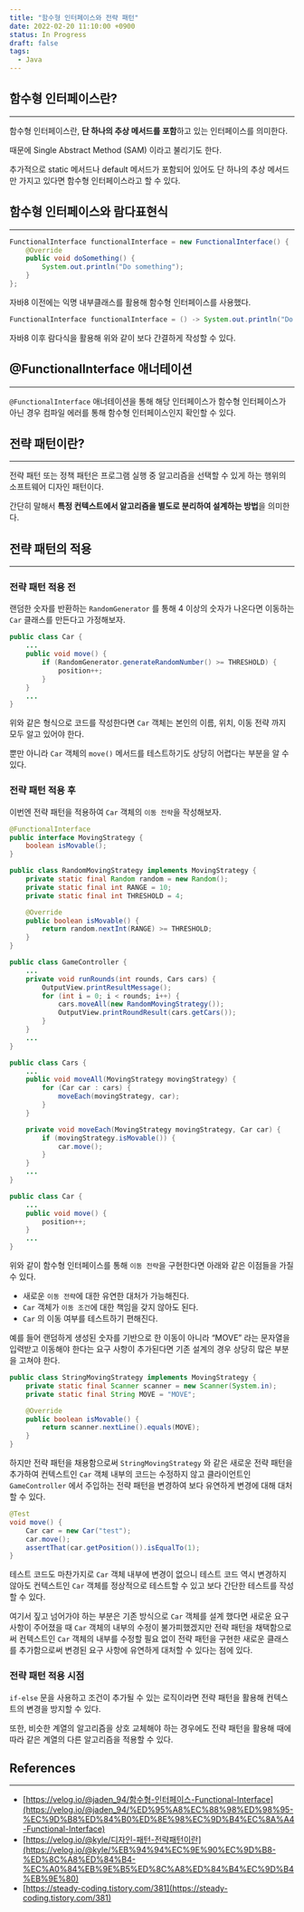 ```yaml
---
title: "함수형 인터페이스와 전략 패턴"
date: 2022-02-20 11:10:00 +0900
status: In Progress
draft: false
tags:
  - Java
---
```

## 함수형 인터페이스란?
---
함수형 인터페이스란, **단 하나의 추상 메서드를 포함**하고 있는 인터페이스를 의미한다.

때문에 Single Abstract Method (SAM) 이라고 불리기도 한다.

추가적으로 static 메서드나 default 메서드가 포함되어 있어도 단 하나의 추상 메서드만 가지고 있다면 함수형 인터페이스라고 할 수 있다.

## 함수형 인터페이스와 람다표현식
---
```java
FunctionalInterface functionalInterface = new FunctionalInterface() {
    @Override
    public void doSomething() {
        System.out.println("Do something");
    }
};
```

자바8 이전에는 익명 내부클래스를 활용해 함수형 인터페이스를 사용했다.

```java
FunctionalInterface functionalInterface = () -> System.out.println("Do something");
```

자바8 이후 람다식을 활용해 위와 같이 보다 간결하게 작성할 수 있다.

## @FunctionalInterface 애너테이션
---
`@FunctionalInterface` 애너테이션을 통해 해당 인터페이스가 함수형 인터페이스가 아닌 경우 컴파일 에러를 통해 함수형 인터페이스인지 확인할 수 있다.

## 전략 패턴이란?
---
전략 패턴 또는 정책 패턴은 프로그램 실행 중 알고리즘을 선택할 수 있게 하는 행위의 소프트웨어 디자인 패턴이다.

간단히 말해서 **특정 컨텍스트에서 알고리즘을 별도로 분리하여 설계하는 방법**을 의미한다.

## 전략 패턴의 적용
---
### 전략 패턴 적용 전

랜덤한 숫자를 반환하는 `RandomGenerator` 를 통해 4 이상의 숫자가 나온다면 이동하는 `Car` 클래스를 만든다고 가정해보자.

```java
public class Car {
    ...
    public void move() {
        if (RandomGenerator.generateRandomNumber() >= THRESHOLD) {
            position++;
        }
    }
    ...
}
```

위와 같은 형식으로 코드를 작성한다면 `Car` 객체는 본인의 이름, 위치, 이동 전략 까지 모두 알고 있어야 한다.

뿐만 아니라 `Car` 객체의 `move()` 메서드를 테스트하기도 상당히 어렵다는 부분을 알 수 있다.

### 전략 패턴 적용 후

이번엔 전략 패턴을 적용하여 `Car` 객체의 `이동 전략`을 작성해보자.

```java
@FunctionalInterface
public interface MovingStrategy {
    boolean isMovable();
}
```

```java
public class RandomMovingStrategy implements MovingStrategy {
    private static final Random random = new Random();
    private static final int RANGE = 10;
    private static final int THRESHOLD = 4;

    @Override
    public boolean isMovable() {
        return random.nextInt(RANGE) >= THRESHOLD;
    }
}
```

```java
public class GameController {
    ...
    private void runRounds(int rounds, Cars cars) {
        OutputView.printResultMessage();
        for (int i = 0; i < rounds; i++) {
            cars.moveAll(new RandomMovingStrategy());
            OutputView.printRoundResult(cars.getCars());
        }
    }
    ...
}
```

```java
public class Cars {
    ...
    public void moveAll(MovingStrategy movingStrategy) {
        for (Car car : cars) {
            moveEach(movingStrategy, car);
        }
    }

    private void moveEach(MovingStrategy movingStrategy, Car car) {
        if (movingStrategy.isMovable()) {
            car.move();
        }
    }
    ...
}
```

```java
public class Car {
    ...
    public void move() {
        position++;
    }
    ...
}
```

위와 같이 함수형 인터페이스를 통해 `이동 전략`을 구현한다면 아래와 같은 이점들을 가질 수 있다.

- 새로운 `이동 전략`에 대한 유연한 대처가 가능해진다.
- `Car` 객체가 `이동 조건`에 대한 책임을 갖지 않아도 된다.
- `Car` 의 이동 여부를 테스트하기 편해진다.

예를 들어 랜덤하게 생성된 숫자를 기반으로 한 이동이 아니라 “MOVE” 라는 문자열을 입력받고 이동해야 한다는 요구 사항이 추가된다면 기존 설계의 경우 상당히 많은 부분을 고쳐야 한다.

```java
public class StringMovingStrategy implements MovingStrategy {
    private static final Scanner scanner = new Scanner(System.in);
    private static final String MOVE = "MOVE";

    @Override
    public boolean isMovable() {
        return scanner.nextLine().equals(MOVE);
    }
}
```

하지만 전략 패턴을 채용함으로써 `StringMovingStrategy` 와 같은 새로운 전략 패턴을 추가하여 컨텍스트인 `Car` 객체 내부의 코드는 수정하지 않고 클라이언트인 `GameController` 에서 주입하는 전략 패턴을 변경하여 보다 유연하게 변경에 대해 대처할 수 있다.

```java
@Test
void move() {
    Car car = new Car("test");
    car.move();
    assertThat(car.getPosition()).isEqualTo(1);
}
```

테스트 코드도 마찬가지로 `Car` 객체 내부에 변경이 없으니 테스트 코드 역시 변경하지 않아도 컨텍스트인 `Car` 객체를 정상적으로 테스트할 수 있고 보다 간단한 테스트를 작성할 수 있다.

여기서 짚고 넘어가야 하는 부분은 기존 방식으로 `Car` 객체를 설계 했다면 새로운 요구 사항이 주어졌을 때 `Car` 객체의 내부의 수정이 불가피했겠지만 전략 패턴을 채택함으로써 컨텍스트인 `Car` 객체의 내부를 수정할 필요 없이 전략 패턴을 구현한 새로운 클래스를 추가함으로써 변경된 요구 사항에 유연하게 대처할 수 있다는 점에 있다.

### 전략 패턴 적용 시점

`if-else` 문을 사용하고 조건이 추가될 수 있는 로직이라면 전략 패턴을 활용해 컨텍스트의 변경을 방지할 수 있다.

또한, 비슷한 계열의 알고리즘을 상호 교체해야 하는 경우에도 전략 패턴을 활용해 때에 따라 같은 계열의 다른 알고리즘을 적용할 수 있다.

## References
---
- [https://velog.io/@jaden_94/함수형-인터페이스-Functional-Interface](https://velog.io/@jaden_94/%ED%95%A8%EC%88%98%ED%98%95-%EC%9D%B8%ED%84%B0%ED%8E%98%EC%9D%B4%EC%8A%A4-Functional-Interface)
- [https://velog.io/@kyle/디자인-패턴-전략패턴이란](https://velog.io/@kyle/%EB%94%94%EC%9E%90%EC%9D%B8-%ED%8C%A8%ED%84%B4-%EC%A0%84%EB%9E%B5%ED%8C%A8%ED%84%B4%EC%9D%B4%EB%9E%80)
- [https://steady-coding.tistory.com/381](https://steady-coding.tistory.com/381)
